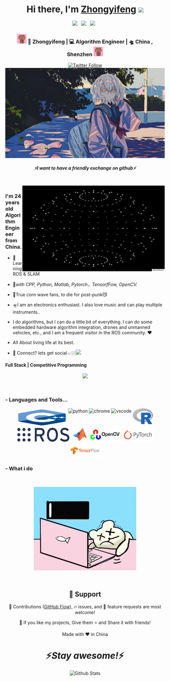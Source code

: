 <div align="center">
   <h1>Hi there, I'm <a href="https://Zhongyifeng.codes">Zhongyifeng</a> <img src="https://media.giphy.com/media/hvRJCLFzcasrR4ia7z/giphy.gif" width="25px"> </h1>
</div>

<p align='center'>
   <a href="https://www.linkedin.com/in/hemant-j-85518a195/"><img height="30" src="https://github.com/yifengzhong-cat/yifengzhong-asserts/blob/master/linkedin.png?raw=true"></a>&nbsp;&nbsp;
   <a href="https://twitter.com/yifengzhong "><img height="30" src="https://github.com/yifengzhong-cat/yifengzhong-asserts/blob/master/twitter.png?raw=true"></a>&nbsp;&nbsp;
   <a href="https://dev.to/yifeng_zhong"><img height="30" src="https://github.com/yifengzhong-cat/yifengzhong-asserts/blob/master/devto.png?raw=true"></a>&nbsp;&nbsp;
</p>


<div align="center">
<!-- <h3><img src="https://media.giphy.com/media/WUlplcMpOCEmTGBtBW/giphy.gif" width="30"> 🙎 Zhongyifeng | 💻 Algorithm Engineer  | 🛸 China , Shenzhen <img src="https://media.giphy.com/media/WUlplcMpOCEmTGBtBW/giphy.gif" width="30"></h3> -->
<h3><img src="https://github.com/yifengzhong-cat/ROS_BOOK/blob/main/assert_dir/heartBear.gif" width="30"> 🙎 Zhongyifeng | 💻 Algorithm Engineer  | 🛸 China , Shenzhen <img src="https://github.com/yifengzhong-cat/ROS_BOOK/blob/main/assert_dir/heartBear.gif" width="30"></h3>

   
</div>



<p align="center">
   <a href="https://twitter.com/yifengzhong"><img alt="Twitter Follow" src="https://img.shields.io/twitter/follow/_zhong_yifeng?style=for-the-badge&color=09f&labelColor=black&logo=twitter&label=@_zhong_yifeng"></a>
   <br> <!-- <a href="https://badges.pufler.dev/visits/yifengzhong-cat/yifengzhong-cat"> <img alt="yifeng zhong  github" src="https://badges.pufler.dev/visits/yifengzhong-cat/yifengzhong-cat"> </a> -->
   <a href="https://visitor-badge.glitch.me/badge?page_id=yifengzhong-cat.yifengzhong-cat"> <img alt="yifeng zhong github" src="https://github.com/yifengzhong-cat/ROS_BOOK/blob/main/assert_dir/%E5%BE%AE%E4%BF%A1%E5%9B%BE%E7%89%87_20240823153449.png"> </a>
 </p>

 <h5 align="center">
   <i>⚡️I want to have a friendly exchange on github⚡️</i>
  </h5>
 

<br />
<!-- <img align="right" height="270px" width="450px" alt="GIF" src="https://media.giphy.com/media/3FjEPbKqEPhPpmC8uY/giphy.gif" /> -->
<img align="right" height="270px" width="450px" alt="GIF" src="https://github.com/yifengzhong-cat/ROS_BOOK/blob/main/assert_dir/coding_ball.gif" />

<p align="center">
  <h3> I'm 24 years old Algorithm Engineer from China.</h3>
</p>

 - 🥀 Learning ROS & SLAM

 -  :racehorse:<i>with CPP, Python, Matlab, Pytorch，TensorfFow, OpenCV.</i>
   
 - 🔭True corn wave fans, to die for post-punk😼

 - 🛸I am an electronics enthusiast. I also love music and can play multiple instruments..

 - I do algorithms, but I can do a little bit of everything. I can do some embedded hardware algorithm integration, drones and unmanned vehicles, etc., and I am a frequent visitor in the ROS community. :heart:

 - All About living life at its best.

 - 💬 Connect? lets get social 👉🏼[<img src="https://github.com/yifengzhong-cat/yifengzhong-asserts/blob/master/svg/social/twitter.svg" >](https://twitter.com/yifengzhong)

 <p align="center">
  <h4> Full Stack | Competitive Programming </h4>
   </p>
<!--  -->

<p align="center" >
<a href="https://github.com/anuraghazra/github-readme-stats"> 
    <img  src="https://github-readme-stats.vercel.app/api?username=yifengzhong-cat&&show_icons=true&theme=radical"/>
  </a>
</p>

<br />

### - Languages and Tools...

<p align="center">
  <!-- For more icons please follow  https://github.com/MikeCodesDotNET/ColoredBadges -->   
<!--   <img src="https://github.com/yifengzhong-cat/ROS_BOOK/blob/main/assert_dir/ISO_C%2B%2B_Logo.svg" alt="Cpp" style="vertical-align:top; margin:4px"> -->
  <img src="https://github.com/yifengzhong-cat/ROS_BOOK/blob/main/assert_dir/ISO_C%2B%2B_Logo.svg" alt="Cpp" style="vertical-align:top; margin:4px; width:150px; height:50px;">
  <img src="https://github.com/yifengzhong-cat/yifengzhong-asserts/blob/master/svg/dev/languages/python.svg" alt="python" style="vertical-align:top; margin:4px width:150px; height:50px;">
  <img src="https://github.com/yifengzhong-cat/yifengzhong-asserts/blob/master/svg/dev/misc/chrome.svg" alt="chrome" style="vertical-align:top; margin:4px width:150px; height:50px;">
  <img src="https://github.com/yifengzhong-cat/yifengzhong-asserts/blob/master/svg/dev/tools/visualstudio_code.svg" alt="vscode" style="vertical-align:top; margin:4px width:150px; height:50px;">
  <img src="https://github.com/yifengzhong-cat/ROS_BOOK/blob/main/assert_dir/R_logo.svg" alt="R" style="vertical-align:top; margin:4px width:150px; height:50px;">
  <img src="https://github.com/yifengzhong-cat/ROS_BOOK/blob/main/assert_dir/Ros_logo.svg" alt="ROS" style="vertical-align:top; margin:4px width:150px; height:50px;">
  <img src="https://github.com/yifengzhong-cat/ROS_BOOK/blob/main/assert_dir/matlab-svgrepo-com.svg" alt="MatLab" style="vertical-align:top; margin:4px width:150px; height:50px;">
  <img src="https://github.com/yifengzhong-cat/ROS_BOOK/blob/main/assert_dir/opencv-ar21.svg" alt="OpenCV" style="vertical-align:top; margin:4px width:150px; height:50px;">
  <img src="https://github.com/yifengzhong-cat/ROS_BOOK/blob/main/assert_dir/pytorch-ar21.svg" alt="Pytorch" style="vertical-align:top; margin:4px width:150px; height:50px;">
  <img src="https://github.com/yifengzhong-cat/ROS_BOOK/blob/main/assert_dir/tensorflow-ar21.svg" alt="TensorFlow" style="vertical-align:top; margin:4px width:150px; height:50px;">
</p>

<!--

### - Blogs 🌱
-->
<!--

<p align="center">
  <a href="https://dev.to/yifengzhong">
    <img src="https://github.com/yifengzhong-cat/yifengzhong-asserts/blob/master/svg/blogs/devto.svg"> 
  </a>
</p>
-->



 ### - What i do


<br />

<p align="center">
   <img src="https://github.com/yifengzhong-cat/ROS_BOOK/blob/main/assert_dir/giphy.gif" />
   </p>
   

<br />

<h2 align="center">🤝 Support</h2>

<p align="center">🎀 Contributions (<a href="https://guides.github.com/introduction/flow" title="GitHub flow">GitHub Flow</a>), 🔥 issues, and 🥮 feature requests are most welcome!</p>

<p align="center">💙 If you like my projects, Give them ⭐ and Share it with friends!</p>
</p>
<p align="center">Made with ❤️ in China</p>

<h1 align='center'>⚡️<i>Stay awesome!</i>⚡️</h1>

<p align="center">
        <img src="https://github.com/yifengzhong-cat/yifengzhong-asserts/blob/master/svg/Bottom.svg" alt="Github Stats" />
</p>
